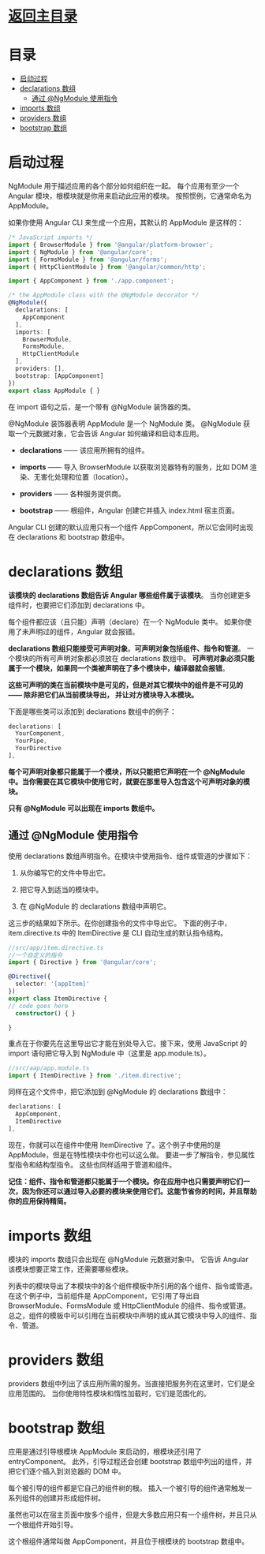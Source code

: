 # [返回主目录](Readme.md)<!-- omit in toc --> 

# 目录 <!-- omit in toc --> 
- [启动过程](#%e5%90%af%e5%8a%a8%e8%bf%87%e7%a8%8b)
- [declarations 数组](#declarations-%e6%95%b0%e7%bb%84)
  - [通过 @NgModule 使用指令](#%e9%80%9a%e8%bf%87-ngmodule-%e4%bd%bf%e7%94%a8%e6%8c%87%e4%bb%a4)
- [imports 数组](#imports-%e6%95%b0%e7%bb%84)
- [providers 数组](#providers-%e6%95%b0%e7%bb%84)
- [bootstrap 数组](#bootstrap-%e6%95%b0%e7%bb%84)

# 启动过程

NgModule 用于描述应用的各个部分如何组织在一起。 每个应用有至少一个 Angular 模块，根模块就是你用来启动此应用的模块。 按照惯例，它通常命名为 AppModule。

如果你使用 Angular CLI 来生成一个应用，其默认的 AppModule 是这样的：

```ts
/* JavaScript imports */
import { BrowserModule } from '@angular/platform-browser';
import { NgModule } from '@angular/core';
import { FormsModule } from '@angular/forms';
import { HttpClientModule } from '@angular/common/http';

import { AppComponent } from './app.component';

/* the AppModule class with the @NgModule decorator */
@NgModule({
  declarations: [
    AppComponent
  ],
  imports: [
    BrowserModule,
    FormsModule,
    HttpClientModule
  ],
  providers: [],
  bootstrap: [AppComponent]
})
export class AppModule { }
```

在 import 语句之后，是一个带有 @NgModule 装饰器的类。

@NgModule 装饰器表明 AppModule 是一个 NgModule 类。 @NgModule 获取一个元数据对象，它会告诉 Angular 如何编译和启动本应用。

- **declarations** —— 该应用所拥有的组件。

- **imports** —— 导入 BrowserModule 以获取浏览器特有的服务，比如 DOM 渲染、无害化处理和位置（location）。

- **providers** —— 各种服务提供商。

- **bootstrap** —— 根组件，Angular 创建它并插入 index.html 宿主页面。

Angular CLI 创建的默认应用只有一个组件 AppComponent，所以它会同时出现在 declarations 和 bootstrap 数组中。

# declarations 数组 

**该模块的 declarations 数组告诉 Angular 哪些组件属于该模块**。 当你创建更多组件时，也要把它们添加到 declarations 中。

每个组件都应该（且只能）声明（declare）在一个 NgModule 类中。 如果你使用了未声明过的组件，Angular 就会报错。

**declarations 数组只能接受可声明对象**。**可声明对象包括组件、指令和管道**。 一个模块的所有可声明对象都必须放在 declarations 数组中。 **可声明对象必须只能属于一个模块，如果同一个类被声明在了多个模块中，编译器就会报错**。

**这些可声明的类在当前模块中是可见的，但是对其它模块中的组件是不可见的 —— 除非把它们从当前模块导出， 并让对方模块导入本模块。**

下面是哪些类可以添加到 declarations 数组中的例子：

```ts
declarations: [
  YourComponent,
  YourPipe,
  YourDirective
],
```

**每个可声明对象都只能属于一个模块，所以只能把它声明在一个 @NgModule 中。当你需要在其它模块中使用它时，就要在那里导入包含这个可声明对象的模块。**

**只有 @NgModule 可以出现在 imports 数组中。**

## 通过 @NgModule 使用指令

使用 declarations 数组声明指令。在模块中使用指令、组件或管道的步骤如下：

1. 从你编写它的文件中导出它。

2. 把它导入到适当的模块中。

3. 在 @NgModule 的 declarations 数组中声明它。

这三步的结果如下所示。在你创建指令的文件中导出它。 下面的例子中，item.directive.ts 中的 ItemDirective 是 CLI 自动生成的默认指令结构。

```ts
//src/app/item.directive.ts
//一个自定义的指令
import { Directive } from '@angular/core';

@Directive({
  selector: '[appItem]'
})
export class ItemDirective {
// code goes here
  constructor() { }

}
```

重点在于你要先在这里导出它才能在别处导入它。接下来，使用 JavaScript 的 import 语句把它导入到 NgModule 中（这里是 app.module.ts）。

```ts
//src/aap/app.module.ts
import { ItemDirective } from './item.directive';
```
同样在这个文件中，把它添加到 @NgModule 的 declarations 数组中：

```ts
declarations: [
  AppComponent,
  ItemDirective
],
```

现在，你就可以在组件中使用 ItemDirective 了。这个例子中使用的是 AppModule，但是在特性模块中你也可以这么做。 要进一步了解指令，参见属性型指令和结构型指令。 这些也同样适用于管道和组件。

**记住：组件、指令和管道都只能属于一个模块。你在应用中也只需要声明它们一次，因为你还可以通过导入必要的模块来使用它们。这能节省你的时间，并且帮助你的应用保持精简。**

# imports 数组

模块的 imports 数组只会出现在 @NgModule 元数据对象中。 它告诉 Angular 该模块想要正常工作，还需要哪些模块。

列表中的模块导出了本模块中的各个组件模板中所引用的各个组件、指令或管道。在这个例子中，当前组件是 AppComponent，它引用了导出自 BrowserModule、FormsModule 或 HttpClientModule 的组件、指令或管道。 总之，组件的模板中可以引用在当前模块中声明的或从其它模块中导入的组件、指令、管道。

# providers 数组

providers 数组中列出了该应用所需的服务。当直接把服务列在这里时，它们是全应用范围的。 当你使用特性模块和惰性加载时，它们是范围化的。


# bootstrap 数组

应用是通过引导根模块 AppModule 来启动的，根模块还引用了 entryComponent。 此外，引导过程还会创建 bootstrap 数组中列出的组件，并把它们逐个插入到浏览器的 DOM 中。

每个被引导的组件都是它自己的组件树的根。 插入一个被引导的组件通常触发一系列组件的创建并形成组件树。

虽然也可以在宿主页面中放多个组件，但是大多数应用只有一个组件树，并且只从一个根组件开始引导。

这个根组件通常叫做 AppComponent，并且位于根模块的 bootstrap 数组中。

